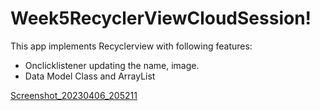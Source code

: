 # Week5RecyclerViewCloudSession!

This app implements Recyclerview with following features:
- Onclicklistener updating the name, image.
- Data Model Class and ArrayList


[Screenshot_20230406_205211](https://user-images.githubusercontent.com/109585801/230356341-b9e4ec95-70ee-4f6c-9353-0c77d97191e0.png)
